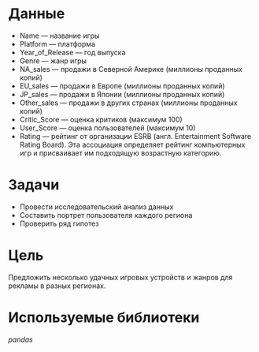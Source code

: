 # Данные 
- Name — название игры
- Platform — платформа
- Year_of_Release — год выпуска
- Genre — жанр игры
- NA_sales — продажи в Северной Америке (миллионы проданных копий)
- EU_sales — продажи в Европе (миллионы проданных копий)
- JP_sales — продажи в Японии (миллионы проданных копий)
- Other_sales — продажи в других странах (миллионы проданных копий)
- Critic_Score — оценка критиков (максимум 100)
- User_Score — оценка пользователей (максимум 10)
- Rating — рейтинг от организации ESRB (англ. Entertainment Software Rating Board). Эта ассоциация определяет рейтинг компьютерных игр и присваивает им подходящую возрастную категорию.
# Задачи 
- Провести исследовательский анализ данных
- Составить портрет пользователя каждого региона
- Проверить ряд гипотез
# Цель 
Предложить несколько удачных игровых устройств и жанров для рекламы в разных регионах.
# Используемые библиотеки 
*pandas*

